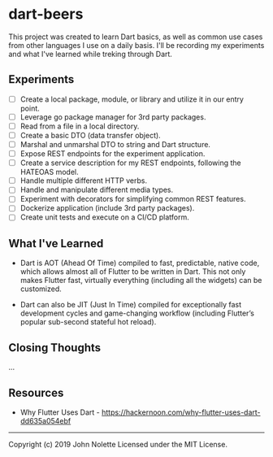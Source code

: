 # dart-beers

This project was created to learn Dart basics, as well as common use cases from other languages I use on a daily basis. I'll be recording my experiments and what I've learned while treking through Dart.

## Experiments

* [ ] Create a local package, module, or library and utilize it in our entry point.
* [ ] Leverage go package manager for 3rd party packages.
* [ ] Read from a file in a local directory.
* [ ] Create a basic DTO (data transfer object).
* [ ] Marshal and unmarshal DTO to string and Dart structure.
* [ ] Expose REST endpoints for the experiment application.
* [ ] Create a service description for my REST endpoints, following the HATEOAS model.
* [ ] Handle multiple different HTTP verbs.
* [ ] Handle and manipulate different media types.
* [ ] Experiment with decorators for simplifying common REST features.
* [ ] Dockerize application (include 3rd party packages).
* [ ] Create unit tests and execute on a CI/CD platform.

## What I've Learned

* Dart is AOT (Ahead Of Time) compiled to fast, predictable, native code, which allows almost all of Flutter to be written in Dart. This not only makes Flutter fast, virtually everything (including all the widgets) can be customized.

* Dart can also be JIT (Just In Time) compiled for exceptionally fast development cycles and game-changing workflow (including Flutter’s popular sub-second stateful hot reload).

## Closing Thoughts

...

## Resources

* Why Flutter Uses Dart - https://hackernoon.com/why-flutter-uses-dart-dd635a054ebf

---

Copyright (c) 2019 John Nolette Licensed under the MIT License.
